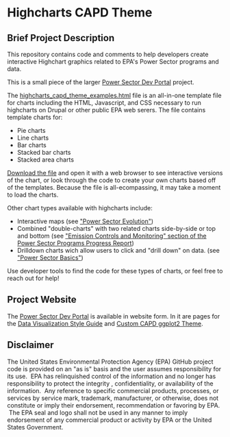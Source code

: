 # Highcharts CAPD Theme
## Brief Project Description
This repository contains code and comments to help developers create interactive Highchart graphics related to EPA's Power Sector programs and data.

This is a small piece of the larger [Power Sector Dev Portal](https://github.com/USEPA/power-sector-dev-portal) project.

The [highcharts_capd_theme_examples.html](https://github.com/USEPA/highchartscapdtheme/blob/main/highcharts_capd_theme_examples.html) file is an all-in-one template file for charts including the HTML, Javascript, and CSS necessary to run highcharts on Drupal or other public EPA web serers. The file contains template charts for:
* Pie charts
* Line charts
* Bar charts
* Stacked bar charts
* Stacked area charts

[Download the file](https://github.com/USEPA/highchartscapdtheme/blob/main/highcharts_capd_theme_examples.html) and open it with a web browser to see interactive versions of the chart, or look through the code to create your own charts based off of the templates. Because the file is all-ecompassing, it may take a moment to load the charts.

Other chart types available with highcharts include:
* Interactive maps (see ["Power Sector Evolution"](https://www.epa.gov/power-sector/power-sector-evolution#fleetturnover))
* Combined "double-charts" with two related charts side-by-side or top and bottom (see ["Emission Controls and Monitoring" section of the Power Sector Programs Progress Report](https://www.epa.gov/power-sector/progress-report-emission-controls-and-monitoring#so2))
* Drilldown charts wich allow users to click and "drill down" on data. (see ["Power Sector Basics"](https://www.epa.gov/power-sector/electric-power-sector-basics#howiselectricityused))

Use developer tools to find the code for these types of charts, or feel free to reach out for help!

## Project Website

The [Power Sector Dev Portal](https://usepa.github.io/power-sector-dev-portal/) is available in website form. In it are pages for the [Data Visualization Style Guide](https://usepa.github.io/power-sector-dev-portal/#/datavis) and [Custom CAPD ggplot2 Theme](https://usepa.github.io/power-sector-dev-portal/#/ggplot).

## Disclaimer

The United States Environmental Protection Agency (EPA) GitHub project code is provided on an "as is" basis and the user assumes responsibility for its use.  EPA has relinquished control of the information and no longer has responsibility to protect the integrity , confidentiality, or availability of the information.  Any reference to specific commercial products, processes, or services by service mark, trademark, manufacturer, or otherwise, does not constitute or imply their endorsement, recommendation or favoring by EPA.  The EPA seal and logo shall not be used in any manner to imply endorsement of any commercial product or activity by EPA or the United States Government.




